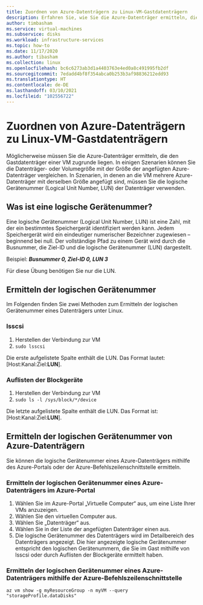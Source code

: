 ```yaml
---
title: Zuordnen von Azure-Datenträgern zu Linux-VM-Gastdatenträgern
description: Erfahren Sie, wie Sie die Azure-Datenträger ermitteln, die den Gastdatenträgern einer Linux-VM zugrunde liegen.
author: timbasham
ms.service: virtual-machines
ms.subservice: disks
ms.workload: infrastructure-services
ms.topic: how-to
ms.date: 11/17/2020
ms.author: tibasham
ms.collection: linux
ms.openlocfilehash: bc6c6273ab3d1a4403763e4ed0a8c491995fb2df
ms.sourcegitcommit: 7edadd4bf8f354abca0b253b3af98836212edd93
ms.translationtype: HT
ms.contentlocale: de-DE
ms.lasthandoff: 03/10/2021
ms.locfileid: "102556722"
---
```

# <a name="how-to-map-azure-disks-to-linux-vm-guest-disks"></a>Zuordnen von Azure-Datenträgern zu Linux-VM-Gastdatenträgern

Möglicherweise müssen Sie die Azure-Datenträger ermitteln, die den Gastdatenträger einer VM zugrunde liegen. In einigen Szenarien können Sie die Datenträger- oder Volumegröße mit der Größe der angefügten Azure-Datenträger vergleichen. In Szenarien, in denen an die VM mehrere Azure-Datenträger mit derselben Größe angefügt sind, müssen Sie die logische Gerätenummer (Logical Unit Number, LUN) der Datenträger verwenden. 

## <a name="what-is-a-lun"></a>Was ist eine logische Gerätenummer?

Eine logische Gerätenummer (Logical Unit Number, LUN) ist eine Zahl, mit der ein bestimmtes Speichergerät identifiziert werden kann. Jedem Speichergerät wird ein eindeutiger numerischer Bezeichner zugewiesen – beginnend bei null. Der vollständige Pfad zu einem Gerät wird durch die Busnummer, die Ziel-ID und die logische Gerätenummer (LUN) dargestellt. 

Beispiel: ***Busnummer 0, Ziel-ID 0, LUN 3***

Für diese Übung benötigen Sie nur die LUN.

## <a name="finding-the-lun"></a>Ermitteln der logischen Gerätenummer

Im Folgenden finden Sie zwei Methoden zum Ermitteln der logischen Gerätenummer eines Datenträgers unter Linux.

### <a name="lsscsi"></a>lsscsi

1. Herstellen der Verbindung zur VM
1. `sudo lsscsi`

Die erste aufgelistete Spalte enthält die LUN. Das Format lautet: [Host:Kanal:Ziel:**LUN**].

### <a name="listing-block-devices"></a>Auflisten der Blockgeräte

1. Herstellen der Verbindung zur VM
1. `sudo ls -l /sys/block/*/device`

Die letzte aufgelistete Spalte enthält die LUN. Das Format ist: [Host:Kanal:Ziel:**LUN**].

## <a name="finding-the-lun-for-the-azure-disks"></a>Ermitteln der logischen Gerätenummer von Azure-Datenträgern

Sie können die logische Gerätenummer eines Azure-Datenträgers mithilfe des Azure-Portals oder der Azure-Befehlszeilenschnittstelle ermitteln.

### <a name="finding-an-azure-disks-lun-in-the-azure-portal"></a>Ermitteln der logischen Gerätenummer eines Azure-Datenträgers im Azure-Portal

1. Wählen Sie im Azure-Portal „Virtuelle Computer“ aus, um eine Liste Ihrer VMs anzuzeigen.
1. Wählen Sie den virtuellen Computer aus.
1. Wählen Sie „Datenträger“ aus.
1. Wählen Sie in der Liste der angefügten Datenträger einen aus.
1. Die logische Gerätenummer des Datenträgers wird im Detailbereich des Datenträgers angezeigt. Die hier angezeigte logische Gerätenummer entspricht den logischen Gerätenummern, die Sie im Gast mithilfe von lsscsi oder durch Auflisten der Blockgeräte ermittelt haben.

### <a name="finding-an-azure-disks-lun-using-azure-cli"></a>Ermitteln der logischen Gerätenummer eines Azure-Datenträgers mithilfe der Azure-Befehlszeilenschnittstelle

```azurecli-interactive
az vm show -g myResourceGroup -n myVM --query "storageProfile.dataDisks"
```
